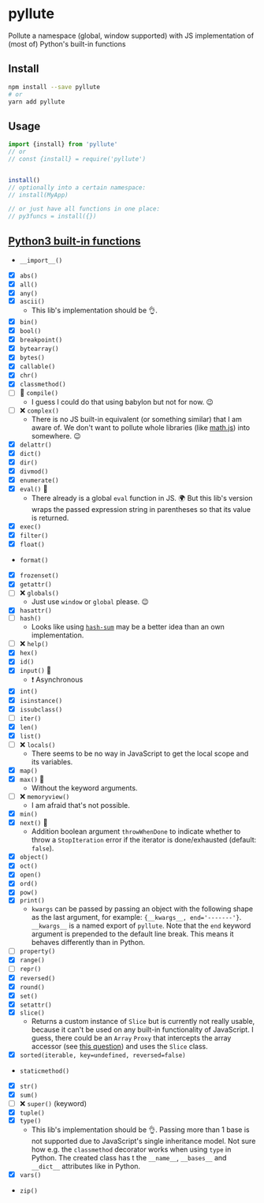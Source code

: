 # pyllute

Pollute a namespace (global, window supported) with JS implementation of (most of) Python's built-in functions


## Install

```bash
npm install --save pyllute
# or
yarn add pyllute
```


## Usage

```javascript
import {install} from 'pyllute'
// or
// const {install} = require('pyllute')


install()
// optionally into a certain namespace:
// install(MyApp)

// or just have all functions in one place:
// py3funcs = install({})
```


## [Python3 built-in functions](https://docs.python.org/3/library/functions.html)

- `__import__()`
- [x] `abs()`
- [x] `all()`
- [x] `any()`
- [x] `ascii()`
    - This lib's implementation should be :ok_hand:.
- [x] `bin()`
- [x] `bool()`
- [x] `breakpoint()`
- [x] `bytearray()`
- [x] `bytes()`
- [x] `callable()`
- [x] `chr()`
- [x] `classmethod()`
- [ ] :stop_sign: `compile()`
    - I guess I could do that using babylon but not for now. :wink:
- [ ] :x: `complex()`
    - There is no JS built-in equivalent (or something similar) that I am aware of.
      We don't want to pollute whole libraries (like [math.js](https://mathjs.org/docs/datatypes/complex_numbers.html)) into somewhere. :wink:
- [x] `delattr()`
- [x] `dict()`
- [x] `dir()`
- [x] `divmod()`
- [x] `enumerate()`
- [x] `eval()` :triangular_flag_on_post:
    - There already is a global `eval` function in JS. :earth_africa:
      But this lib's version wraps the passed expression string in parentheses
      so that its value is returned.
- [x] `exec()`
- [x] `filter()`
- [x] `float()`
- `format()`
- [x] `frozenset()`
- [x] `getattr()`
- [ ] :x: `globals()`
    - Just use `window` or `global` please. :wink:
- [x] `hasattr()`
- [ ] `hash()`
    - Looks like using [`hash-sum`](https://www.npmjs.com/package/hash-sum)
      may be a better idea than an own implementation.
- [ ] :x: `help()`
- [x] `hex()`
- [x] `id()`
- [x] `input()` :triangular_flag_on_post:
    - :exclamation: Asynchronous
- [x] `int()`
- [x] `isinstance()`
- [x] `issubclass()`
- [ ] `iter()`
- [x] `len()`
- [x] `list()`
- [ ] :x: `locals()`
    - There seems to be no way in JavaScript to get the local scope and its variables.
- [x] `map()`
- [x] `max()` :triangular_flag_on_post:
    - Without the keyword arguments.
- [ ] :x: `memoryview()`
    - I am afraid that's not possible.
- [x] `min()`
- [x] `next()` :triangular_flag_on_post:
    - Addition boolean argument `throwWhenDone` to indicate whether to throw a
      `StopIteration` error if the iterator is done/exhausted (default: `false`).
- [x] `object()`
- [x] `oct()`
- [x] `open()`
- [x] `ord()`
- [x] `pow()`
- [x] `print()`
    - `kwargs` can be passed by passing an object with the following shape as
      the last argument, for example:
      `{__kwargs__, end='-------'}`.
      `__kwargs__` is a named export of `pyllute`.
      Note that the `end` keyword argument is prepended to the default line break. This means it behaves differently than in Python.
- [ ] `property()`
- [x] `range()`
- [ ] `repr()`
- [x] `reversed()`
- [x] `round()`
- [x] `set()`
- [x] `setattr()`
- [x] `slice()`
    - Returns a custom instance of `Slice` but is currently not really usable,
      because it can't be used on any built-in functionality of JavaScript.
      I guess, there could be an `Array` `Proxy` that intercepts the array 
      accessor (see [this question](https://stackoverflow.com/questions/44097191/))
      and uses the `Slice` class.
- [x] `sorted(iterable, key=undefined, reversed=false)`
- `staticmethod()`
- [x] `str()`
- [x] `sum()`
- [ ] :x: `super()` (keyword)
- [x] `tuple()`
- [x] `type()`
    - This lib's implementation should be :ok_hand:.
      Passing more than 1 base is not supported due to JavaScript's single 
      inheritance model.
      Not sure how e.g. the `classmethod` decorator works when using `type` in Python.
      The created class has t the `__name__`, `__bases__` and `__dict__` attributes like in Python.
- [x] `vars()`
- `zip()`

